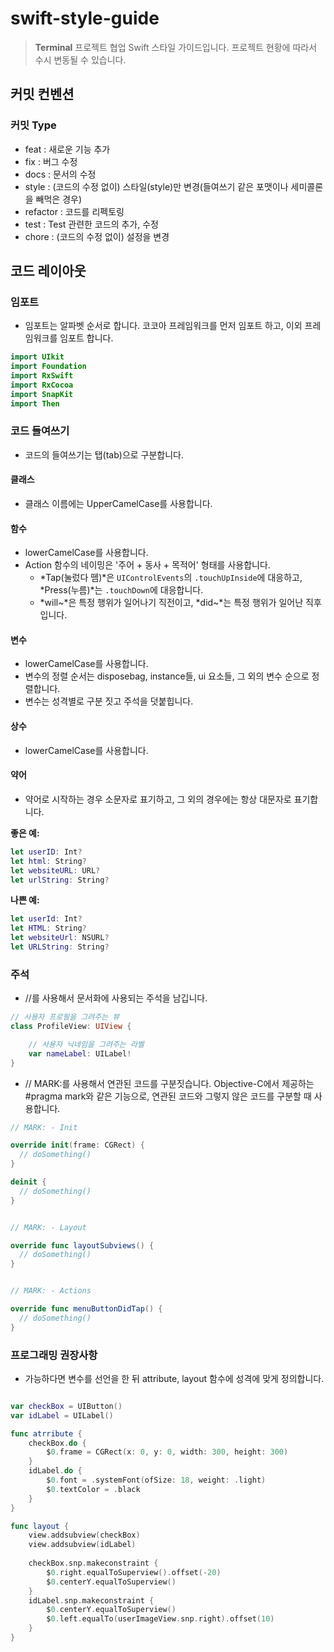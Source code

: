 # swift-style-guide

 >__Terminal__ 프로젝트 협업 Swift 스타일 가이드입니다. 프로젝트 현황에 따라서 수시 변동될 수 있습니다.

## 커밋 컨벤션

### 커밋 Type
- feat : 새로운 기능 추가
- fix : 버그 수정
- docs : 문서의 수정
- style : (코드의 수정 없이) 스타일(style)만 변경(들여쓰기 같은 포맷이나 세미콜론을 빼먹은 경우)
- refactor : 코드를 리펙토링
- test : Test 관련한 코드의 추가, 수정
- chore : (코드의 수정 없이) 설정을 변경

## 코드 레이아웃

### 임포트
- 임포트는 알파벳 순서로 합니다. 코코아 프레임워크를 먼저 임포트 하고, 이외 프레임워크를 임포트 합니다. 
```swift
import UIkit
import Foundation
import RxSwift
import RxCocoa
import SnapKit
import Then
```

### 코드 들여쓰기
- 코드의 들여쓰기는 탭(tab)으로 구분합니다.

#### 클래스 
- 클래스 이름에는 UpperCamelCase를 사용합니다.

#### 함수
- lowerCamelCase를 사용합니다.
- Action 함수의 네이밍은 '주어 + 동사 + 목적어' 형태를 사용합니다.
	- *Tap(눌렀다 뗌)*은 `UIControlEvents`의 `.touchUpInside`에 대응하고, *Press(누름)*는 `.touchDown`에 대응합니다.
	- *will~*은 특정 행위가 일어나기 직전이고, *did~*는 특정 행위가 일어난 직후입니다.

#### 변수
- lowerCamelCase를 사용합니다.
- 변수의 정렬 순서는 disposebag, instance들, ui 요소들, 그 외의 변수 순으로 정렬합니다.
- 변수는 성격별로 구분 짓고 주석을 덧붙힙니다.

#### 상수
- lowerCamelCase를 사용합니다.

#### 약어
- 약어로 시작하는 경우 소문자로 표기하고, 그 외의 경우에는 항상 대문자로 표기합니다.

**좋은 예:**

```swift
let userID: Int?
let html: String?
let websiteURL: URL?
let urlString: String?
```

**나쁜 예:**

```swift
let userId: Int?
let HTML: String?
let websiteUrl: NSURL?
let URLString: String?
```

### 주석
- //를 사용해서 문서화에 사용되는 주석을 남깁니다.

```swift
// 사용자 프로필을 그려주는 뷰
class ProfileView: UIView {

    // 사용자 닉네임을 그려주는 라벨
    var nameLabel: UILabel!
}
```
- // MARK:를 사용해서 연관된 코드를 구분짓습니다.
Objective-C에서 제공하는 #pragma mark와 같은 기능으로, 연관된 코드와 그렇지 않은 코드를 구분할 때 사용합니다.

```swift
// MARK: - Init

override init(frame: CGRect) {
  // doSomething()
}

deinit {
  // doSomething()
}


// MARK: - Layout

override func layoutSubviews() {
  // doSomething()
}


// MARK: - Actions

override func menuButtonDidTap() {
  // doSomething()
}
```


### 프로그래밍 권장사항
- 가능하다면 변수를 선언을 한 뒤 attribute, layout 함수에 성격에 맞게 정의합니다.

```swift

var checkBox = UIButton()
var idLabel = UILabel()

func atrribute {
	checkBox.do {
		$0.frame = CGRect(x: 0, y: 0, width: 300, height: 300)
	}
	idLabel.do {
		$0.font = .systemFont(ofSize: 18, weight: .light)
		$0.textColor = .black
	}
}

func layout {
	view.addsubview(checkBox)
	view.addsubview(idLabel)
	
	checkBox.snp.makeconstraint {
		$0.right.equalToSuperview().offset(-20)
		$0.centerY.equalToSuperview()
	}
	idLabel.snp.makeconstraint {
		$0.centerY.equalToSuperview()
		$0.left.equalTo(userImageView.snp.right).offset(10)
	}
}
```
